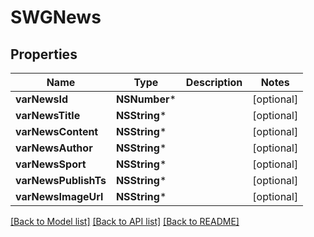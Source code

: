 # SWGNews

## Properties
Name | Type | Description | Notes
------------ | ------------- | ------------- | -------------
**varNewsId** | **NSNumber*** |  | [optional] 
**varNewsTitle** | **NSString*** |  | [optional] 
**varNewsContent** | **NSString*** |  | [optional] 
**varNewsAuthor** | **NSString*** |  | [optional] 
**varNewsSport** | **NSString*** |  | [optional] 
**varNewsPublishTs** | **NSString*** |  | [optional] 
**varNewsImageUrl** | **NSString*** |  | [optional] 

[[Back to Model list]](../README.md#documentation-for-models) [[Back to API list]](../README.md#documentation-for-api-endpoints) [[Back to README]](../README.md)


